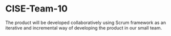 # CISE-Team-10
The product will be developed collaboratively using Scrum framework as an iterative and incremental way of developing the product in our small team.
